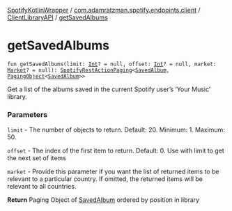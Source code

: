 [SpotifyKotlinWrapper](../../index.md) / [com.adamratzman.spotify.endpoints.client](../index.md) / [ClientLibraryAPI](index.md) / [getSavedAlbums](./get-saved-albums.md)

# getSavedAlbums

`fun getSavedAlbums(limit: `[`Int`](https://kotlinlang.org/api/latest/jvm/stdlib/kotlin/-int/index.html)`? = null, offset: `[`Int`](https://kotlinlang.org/api/latest/jvm/stdlib/kotlin/-int/index.html)`? = null, market: `[`Market`](../../com.adamratzman.spotify.utils/-market/index.md)`? = null): `[`SpotifyRestActionPaging`](../../com.adamratzman.spotify.main/-spotify-rest-action-paging/index.md)`<`[`SavedAlbum`](../../com.adamratzman.spotify.utils/-saved-album/index.md)`, `[`PagingObject`](../../com.adamratzman.spotify.utils/-paging-object/index.md)`<`[`SavedAlbum`](../../com.adamratzman.spotify.utils/-saved-album/index.md)`>>`

Get a list of the albums saved in the current Spotify user’s ‘Your Music’ library.

### Parameters

`limit` - The number of objects to return. Default: 20. Minimum: 1. Maximum: 50.

`offset` - The index of the first item to return. Default: 0. Use with limit to get the next set of items

`market` - Provide this parameter if you want the list of returned items to be relevant to a particular country.
If omitted, the returned items will be relevant to all countries.

**Return**
Paging Object of [SavedAlbum](../../com.adamratzman.spotify.utils/-saved-album/index.md) ordered by position in library

